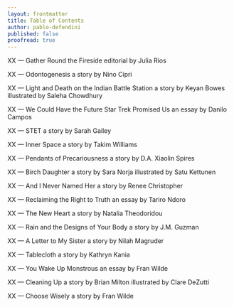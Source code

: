 ```yaml
---
layout: frontmatter
title: Table of Contents
author: pablo-defendini
published: false    
proofread: true
---
```


XX — Gather Round the Fireside
editorial by Julia Rios

XX — Odontogenesis
a story by Nino Cipri

XX — Light and Death on the Indian Battle Station
a story by Keyan Bowes
illustrated by Saleha Chowdhury

XX — We Could Have the Future Star Trek Promised Us
an essay by Danilo Campos

XX — STET
a story by Sarah Gailey

XX — Inner Space
a story by Takim Williams

XX — Pendants of Precariousness
a story by D.A. Xiaolin Spires

XX — Birch Daughter
a story by Sara Norja
illustrated by Satu Kettunen

XX — And I Never Named Her
a story by Renee Christopher

XX — Reclaiming the Right to Truth
an essay by Tariro Ndoro

XX — The New Heart
a story by Natalia Theodoridou

XX — Rain and the Designs of Your Body
a story by J.M. Guzman

XX — A Letter to My Sister
a story by Nilah Magruder

XX — Tablecloth
a story by Kathryn Kania

XX — You Wake Up Monstrous
an essay by Fran Wilde

XX — Cleaning Up
a story by Brian Milton
illustrated by Clare DeZutti

XX — Choose Wisely
a story by Fran Wilde
